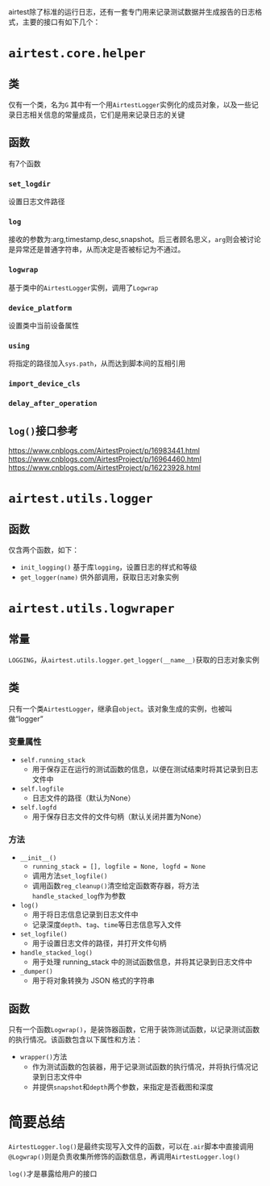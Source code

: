 airtest除了标准的运行日志，还有一套专门用来记录测试数据并生成报告的日志格式，主要的接口有如下几个：
# `airtest.core.helper`
## 类
仅有一个类，名为`G`
其中有一个用`AirtestLogger`实例化的成员对象，以及一些记录日志相关信息的常量成员，它们是用来记录日志的关键

## 函数
有7个函数
### `set_logdir`
设置日志文件路径
### `log`
接收的参数为:arg,timestamp,desc,snapshot。后三者顾名思义，`arg`则会被讨论是异常还是普通字符串，从而决定是否被标记为不通过。
### `logwrap`
基于类中的`AirtestLogger`实例，调用了`Logwrap`
### `device_platform`
设置类中当前设备属性
### `using`
将指定的路径加入`sys.path`，从而达到脚本间的互相引用
### `import_device_cls`
### `delay_after_operation`

## `log()`接口参考
https://www.cnblogs.com/AirtestProject/p/16983441.html
https://www.cnblogs.com/AirtestProject/p/16964460.html
https://www.cnblogs.com/AirtestProject/p/16223928.html

# `airtest.utils.logger`
## 函数
仅含两个函数，如下：
+ `init_logging()`
基于库`logging`，设置日志的样式和等级
+ `get_logger(name)`
供外部调用，获取日志对象实例

# `airtest.utils.logwraper`
## 常量
`LOGGING`，从`airtest.utils.logger.get_logger(__name__)`获取的日志对象实例

## 类
只有一个类`AirtestLogger`，继承自`object`。该对象生成的实例，也被叫做“logger”
### 变量属性
+ `self.running_stack`
  + 用于保存正在运行的测试函数的信息，以便在测试结束时将其记录到日志文件中
+ `self.logfile`
  + 日志文件的路径（默认为None）
+ `self.logfd`
  + 用于保存日志文件的文件句柄（默认关闭并置为None）
  
### 方法
+ `__init__()`
  + `running_stack = [], logfile = None, logfd = None`
  + 调用方法`set_logfile()`
  + 调用函数`reg_cleanup()`清空给定函数寄存器，将方法`handle_stacked_log`作为参数
+ `log()`
  + 用于将日志信息记录到日志文件中
  + 记录深度`depth`、`tag`、`time`等日志信息写入文件
+ `set_logfile()`
  + 用于设置日志文件的路径，并打开文件句柄
+ `handle_stacked_log()`
  + 用于处理 running_stack 中的测试函数信息，并将其记录到日志文件中
+ `_dumper()`
  + 用于将对象转换为 JSON 格式的字符串
## 函数
只有一个函数`Logwrap()`，是装饰器函数，它用于装饰测试函数，以记录测试函数的执行情况。该函数包含以下属性和方法：
+ `wrapper()`方法
  + 作为测试函数的包装器，用于记录测试函数的执行情况，并将执行情况记录到日志文件中
  + 并提供`snapshot`和`depth`两个参数，来指定是否截图和深度


# 简要总结
`AirtestLogger.log()`是最终实现写入文件的函数，可以在`.air`脚本中直接调用
`@Logwrap()`则是负责收集所修饰的函数信息，再调用`AirtestLogger.log()`

`log()`才是暴露给用户的接口

